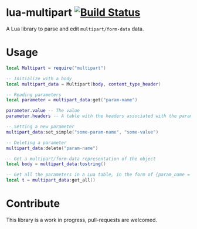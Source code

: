 # lua-multipart [![Build Status](https://travis-ci.org/Mashape/lua-multipart.svg)](https://travis-ci.org/Mashape/lua-multipart)

A Lua library to parse and edit `multipart/form-data` data.

# Usage

```lua
local Multipart = require("multipart")

-- Initialize with a body
local multipart_data = Multipart(body, content_type_header)

-- Reading parameters
local parameter = multipart_data:get("param-name")

parameter.value -- The value
parameter.headers -- A table with the headers associated with the parameter

-- Setting a new parameter
multipart_data:set_simple("some-param-name", "some-value")

-- Deleting a parameter
multipart_data:delete("param-name")

-- Get a multipart/form-data representation of the object
local body = multipart_data:tostring()

-- Get all the parameters in a Lua table, in the form of {param_name = param_value}
local t = multipart_data:get_all()
```

# Contribute

This library is a work in progress, pull-requests are welcomed.